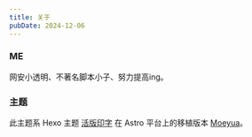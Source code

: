 ```yaml
---
title: 关于
pubDate: 2024-12-06
---
```


### ME

网安小透明、不著名脚本小子、努力提高ing。

### 主题

此主题系 Hexo 主题 <a href="https://github.com/sumimakito/hexo-theme-typography">活版印字</a> 在 Astro 平台上的移植版本 <a href="https://github.com/Moeyua/astro-theme-typography">Moeyua</a>。
